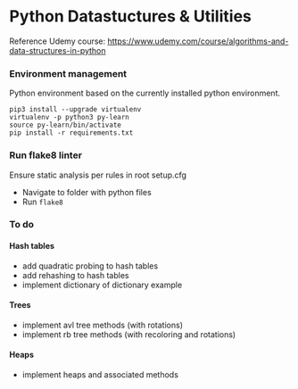 # Python Datastuctures & Utilities

Reference Udemy course:
https://www.udemy.com/course/algorithms-and-data-structures-in-python

### Environment management

Python environment based on the currently installed python environment.

```
pip3 install --upgrade virtualenv
virtualenv -p python3 py-learn
source py-learn/bin/activate
pip install -r requirements.txt
```

### Run flake8 linter

Ensure static analysis per rules in root setup.cfg

- Navigate to folder with python files
- Run `flake8`

### To do

#### Hash tables
- add quadratic probing to hash tables
- add rehashing to hash tables
- implement dictionary of dictionary example

#### Trees
- implement avl tree methods (with rotations)
- implement rb tree methods (with recoloring and rotations)

#### Heaps
- implement heaps and associated methods